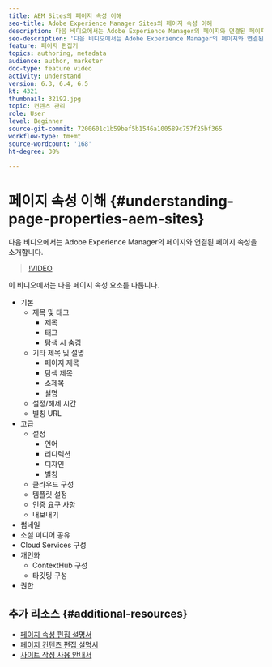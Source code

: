 ```yaml
---
title: AEM Sites의 페이지 속성 이해
seo-title: Adobe Experience Manager Sites의 페이지 속성 이해
description: 다음 비디오에서는 Adobe Experience Manager의 페이지와 연결된 페이지 속성 메타데이터를 소개합니다.
seo-description: '다음 비디오에서는 Adobe Experience Manager의 페이지와 연결된 페이지 속성 메타데이터를 소개합니다. '
feature: 페이지 편집기
topics: authoring, metadata
audience: author, marketer
doc-type: feature video
activity: understand
version: 6.3, 6.4, 6.5
kt: 4321
thumbnail: 32192.jpg
topic: 컨텐츠 관리
role: User
level: Beginner
source-git-commit: 7200601c1b59bef5b1546a100589c757f25bf365
workflow-type: tm+mt
source-wordcount: '168'
ht-degree: 30%

---
```



# 페이지 속성 이해 {#understanding-page-properties-aem-sites}

다음 비디오에서는 Adobe Experience Manager의 페이지와 연결된 페이지 속성을 소개합니다.

>[!VIDEO](https://video.tv.adobe.com/v/32192?quality=12&learn=on)

이 비디오에서는 다음 페이지 속성 요소를 다룹니다.

* 기본
   * 제목 및 태그
      * 제목
      * 태그
      * 탐색 시 숨김
   * 기타 제목 및 설명
      * 페이지 제목
      * 탐색 제목
      * 소제목
      * 설명
   * 설정/해제 시간
   * 별칭 URL
* 고급
   * 설정
      * 언어
      * 리디렉션
      * 디자인
      * 별칭
   * 클라우드 구성
   * 템플릿 설정
   * 인증 요구 사항
   * 내보내기
* 썸네일
* 소셜 미디어 공유
* Cloud Services 구성
* 개인화
   * ContextHub 구성
   * 타깃팅 구성
* 권한

## 추가 리소스 {#additional-resources}

* [페이지 속성 편집 설명서](https://experienceleague.adobe.com/docs/experience-manager-65/authoring/authoring/editing-page-properties.html)
* [페이지 컨텐츠 편집 설명서](https://experienceleague.adobe.com/docs/experience-manager-65/authoring/authoring/editing-content.html)
* [사이트 작성 사용 안내서](https://experienceleague.adobe.com/docs/experience-manager-65/authoring/home.html&amp;topic=/experience-manager/6-5/sites/authoring/morehelp/page-authoring.ug.js)
